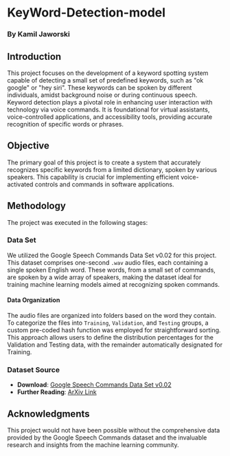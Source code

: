 # KeyWord-Detection-model

### By Kamil Jaworski

## Introduction

This project focuses on the development of a keyword spotting system capable of detecting a small set of predefined keywords, such as "ok google" or "hey siri". These keywords can be spoken by different individuals, amidst background noise or during continuous speech. Keyword detection plays a pivotal role in enhancing user interaction with technology via voice commands. It is foundational for virtual assistants, voice-controlled applications, and accessibility tools, providing accurate recognition of specific words or phrases.

## Objective

The primary goal of this project is to create a system that accurately recognizes specific keywords from a limited dictionary, spoken by various speakers. This capability is crucial for implementing efficient voice-activated controls and commands in software applications.

## Methodology

The project was executed in the following stages:

### Data Set

We utilized the Google Speech Commands Data Set v0.02 for this project. This dataset comprises one-second `.wav` audio files, each containing a single spoken English word. These words, from a small set of commands, are spoken by a wide array of speakers, making the dataset ideal for training machine learning models aimed at recognizing spoken commands.

#### Data Organization

The audio files are organized into folders based on the word they contain. To categorize the files into `Training`, `Validation`, and `Testing` groups, a custom pre-coded hash function was employed for straightforward sorting. This approach allows users to define the distribution percentages for the Validation and Testing data, with the remainder automatically designated for Training.

### Dataset Source

- **Download**: [Google Speech Commands Data Set v0.02](http://download.tensorflow.org/data/speech_commands_v0.02.tar.gz)
- **Further Reading**: [ArXiv Link](https://arxiv.org/abs/1804.03209)

## Acknowledgments

This project would not have been possible without the comprehensive data provided by the Google Speech Commands dataset and the invaluable research and insights from the machine learning community.

